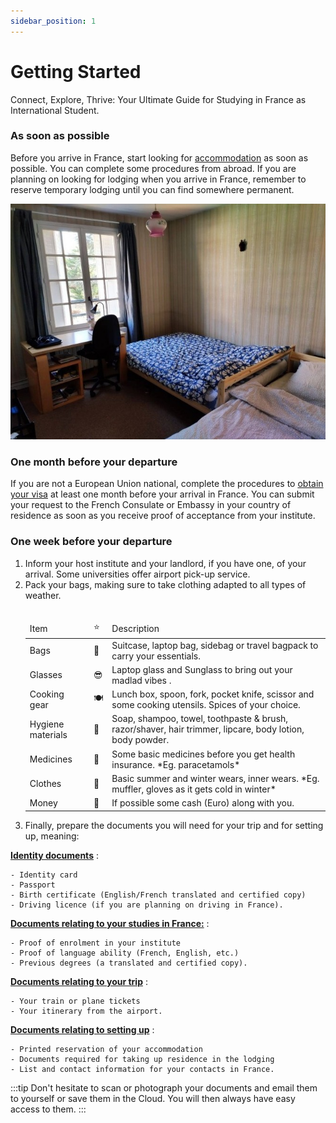 ```yaml
---
sidebar_position: 1
---
```


# Getting Started

Connect, Explore, Thrive: Your Ultimate Guide for Studying in France as International Student.

### As soon as possible

Before you arrive in France, start looking for [accommodation](https://www.campusfrance.org/en/student-housing-france) as soon as possible. You can complete some procedures from abroad. If you are planning on looking for lodging when you arrive in France, remember to reserve temporary lodging until you can find somewhere permanent.

![Villejuif Sharing Room](./images/Villejuif.jpg)

### One month before your departure

If you are not a European Union national, complete the procedures to [obtain your visa](https://www.campusfrance.org/en/the-different-types-of-visas) at least one month before your arrival in France. You can submit your request to the French Consulate or Embassy in your country of residence as soon as you receive proof of acceptance from your institute.

### One week before your departure

<ol>
  <li>Inform your host institute and your landlord, if you have one, of your arrival. Some universities offer airport pick-up service.</li>
  <li>Pack your bags, making sure to take clothing adapted to all types of weather.</li> 
  <br/>
  <table>
  <thead>
    <tr>
    <td>Item</td>
    <td>⭐</td>
    <td>Description</td>
    </tr>
  </thead>
  <tbody>
    <tr>
      <td>Bags</td>
      <td>🛄</td>
      <td>Suitcase, laptop bag, sidebag or travel bagpack to carry your essentials.</td>
    </tr>
    <tr>
      <td>Glasses</td>
      <td>😎</td>
      <td>Laptop glass and Sunglass to bring out your madlad vibes .</td>
    </tr>
    <tr>
      <td>Cooking gear</td>
      <td>🍽</td>
      <td>Lunch box, spoon, fork, pocket knife, scissor and some cooking utensils. Spices of your choice.</td>
    </tr>
    <tr>
      <td>Hygiene materials</td>
      <td>🧼</td>
      <td> Soap, shampoo, towel, toothpaste & brush, razor/shaver, hair trimmer, lipcare, body lotion, body powder.</td>
    </tr>
    <tr>
      <td>Medicines</td>
      <td>🍶</td>
      <td>Some basic medicines before you get health insurance.  *Eg. paracetamols*</td>
    </tr>
    <tr>
      <td>Clothes</td>
      <td>👚</td>
      <td> Basic summer and winter wears, inner wears. *Eg. muffler, gloves as it gets cold in winter*</td>
    </tr>
    <tr>
      <td>Money</td>
      <td>💸</td>
      <td> If possible some cash (Euro) along with you.</td>
    </tr>

  </tbody>
  </table>

  <li>Finally, prepare the documents you will need for your trip and for setting up, meaning:</li>
</ol>
  
  **<u>Identity documents</u>** :
  ```
  - Identity card
  - Passport
  - Birth certificate (English/French translated and certified copy)
  - Driving licence (if you are planning on driving in France).
  ```

**<u>Documents relating to your studies in France:</u>** :

```
- Proof of enrolment in your institute
- Proof of language ability (French, English, etc.)
- Previous degrees (a translated and certified copy).
```

**<u>Documents relating to your trip</u>** :

```
- Your train or plane tickets
- Your itinerary from the airport.
```

**<u>Documents relating to setting up</u>** :

```
- Printed reservation of your accommodation
- Documents required for taking up residence in the lodging
- List and contact information for your contacts in France.
```

:::tip
Don't hesitate to scan or photograph your documents and email them to yourself or save them in the Cloud. You will then always have easy access to them.
:::
